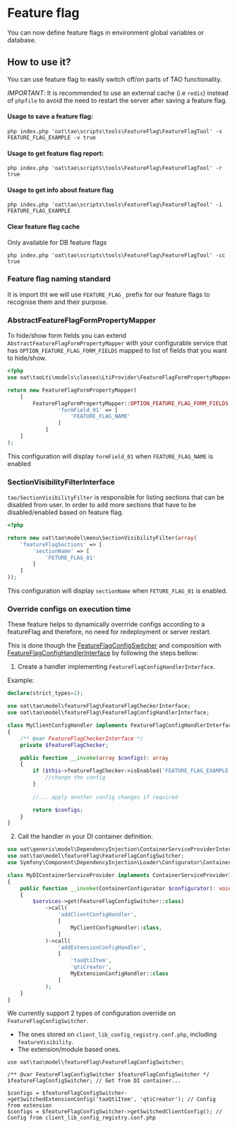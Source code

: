 Feature flag
========

You can now define feature flags in environment global variables or database. 

## How to use it?

You can use feature flag to easily switch off/on parts of TAO functionality.

*IMPORTANT*: It is recommended to use an external cache (i.e `redis`) instead of `phpfile` 
to avoid the need to restart the server after saving a feature flag.  

#### Usage to save a feature flag:

```shell
php index.php 'oat\tao\scripts\tools\FeatureFlag\FeatureFlagTool' -s FEATURE_FLAG_EXAMPLE -v true
```

#### Usage to get feature flag report:

````shell
php index.php 'oat\tao\scripts\tools\FeatureFlag\FeatureFlagTool' -r true
````

#### Usage to get info about feature flag
```shell
php index.php 'oat\tao\scripts\tools\FeatureFlag\FeatureFlagTool' -i FEATURE_FLAG_EXAMPLE
```

#### Clear feature flag cache

Only available for DB feature flags

```shell
php index.php 'oat\tao\scripts\tools\FeatureFlag\FeatureFlagTool' -cc true
```

### Feature flag naming standard

It is import tht we will use `FEATURE_FLAG_` prefix for our feature flags to recognise them and their purpose. 

### AbstractFeatureFlagFormPropertyMapper

To hide/show form fields you can extend `AbstractFeatureFlagFormPropertyMapper` with your configurable service that has
`OPTION_FEATURE_FLAG_FORM_FIELDS` mapped to list of fields that you want to hide/show. 

```php
<?php
use oat\taoLti\models\classes\LtiProvider\FeatureFlagFormPropertyMapper;    

return new FeatureFlagFormPropertyMapper(
    [
        FeatureFlagFormPropertyMapper::OPTION_FEATURE_FLAG_FORM_FIELDS => [
                'formField_01' => [
                    'FEATURE_FLAG_NAME'
                ]
            ]
    ]
);
```

This configuration will display `formField_01` when `FEATURE_FLAG_NAME` is enabled

### SectionVisibilityFilterInterface

`tao/SectionVisibilityFilter` is responsible for listing sections that can be disabled from user. In order to add more 
sections that have to be disabled/enabled based on feature flag. 

```php
<?php

return new oat\tao\model\menu\SectionVisibilityFilter(array(
    'featureFlagSections' => [
        'sectionName' => [
            'FETURE_FLAG_01'
        ]
    ]
));
``` 

This configuration will display `sectionName` when `FETURE_FLAG_01` is enabled.

### Override configs on execution time

These feature helps to dynamically overrride configs according to a featureFlag and therefore, 
no need for redeployment or server restart.

This is done though the [FeatureFlagConfigSwitcher](./FeatureFlagConfigSwitcher.php) 
and composition with [FeatureFlagConfigHandlerInterface](./FeatureFlagConfigHandlerInterface.php) by following the
steps bellow:

1) Create a handler implementing `FeatureFlagConfigHandlerInterface`.

Example:

```php
declare(strict_types=1);

use oat\tao\model\featureFlag\FeatureFlagCheckerInterface;
use oat\tao\model\featureFlag\FeatureFlagConfigHandlerInterface;

class MyClientConfigHandler implements FeatureFlagConfigHandlerInterface
{
    /** @var FeatureFlagCheckerInterface */
    private $featureFlagChecker;

    public function __invoke(array $configs): array
    {
        if ($this->featureFlagChecker->isEnabled('FEATURE_FLAG_EXAMPLE')) {
            //change the config
        }      
        
        //... apply another config changes if required

        return $configs;
    }
}
```

2) Call the handler in your DI container definition.

```php
use oat\generis\model\DependencyInjection\ContainerServiceProviderInterface;
use oat\tao\model\featureFlag\FeatureFlagConfigSwitcher;
use Symfony\Component\DependencyInjection\Loader\Configurator\ContainerConfigurator;

class MyDIContainerServiceProvider implements ContainerServiceProviderInterface
{
    public function __invoke(ContainerConfigurator $configurator): void
    {
        $services->get(FeatureFlagConfigSwitcher::class)
            ->call(
                'addClientConfigHandler',
                [
                    MyClientConfigHandler::class,
                ]
            )->call(
                'addExtensionConfigHandler',
                [
                    'taoQtiItem',
                    'qtiCreator',
                    MyExtensionConfigHandler::class
                ]
            );
    }
}
```

We currently support 2 types of configuration override on `FeatureFlagConfigSwitcher`.

- The ones stored on `client_lib_config_registry.conf.php`, including `featureVisibility`.
- The extension/module based ones. 

```shell
use oat\tao\model\featureFlag\FeatureFlagConfigSwitcher;

/** @var FeatureFlagConfigSwitcher $featureFlagConfigSwitcher */
$featureFlagConfigSwitcher; // Get from DI container...

$configs = $featureFlagConfigSwitcher->getSwitchedExtensionConfig('taoQtiItem', 'qtiCreator'); // Config from extension
$configs = $featureFlagConfigSwitcher->getSwitchedClientConfig(); // Config from client_lib_config_registry.conf.php
```
